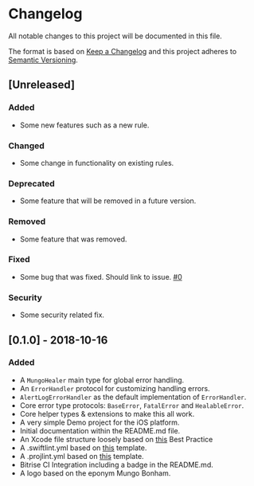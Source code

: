 # Changelog
All notable changes to this project will be documented in this file.

The format is based on [Keep a Changelog](http://keepachangelog.com/en/1.0.0/) and this project adheres to [Semantic Versioning](http://semver.org/spec/v2.0.0.html).

## [Unreleased]
### Added
- Some new features such as a new rule.
### Changed
- Some change in functionality on existing rules.
### Deprecated
- Some feature that will be removed in a future version.
### Removed
- Some feature that was removed.
### Fixed
- Some bug that was fixed. Should link to issue. [#0](https://github.com/Flinesoft/{TOOL_NAME}/issues/0)
### Security
- Some security related fix.

## [0.1.0] - 2018-10-16
### Added
- A `MungoHealer` main type for global error handling.
- An `ErrorHandler` protocol for customizing handling errors.
- `AlertLogErrorHandler` as the default implementation of `ErrorHandler`.
- Core error type protocols: `BaseError`, `FatalError` and `HealableError`.
- Core helper types & extensions to make this all work.
- A very simple Demo project for the iOS platform.
- Initial documentation within the README.md file.
- An Xcode file structure loosely based on [this](https://www.notion.so/jamitlabs/Xcode-File-Structure-201052f68e4f4108b44894b7afeb4776) Best Practice
- A .swiftlint.yml based on [this](https://github.com/JamitLabs/ProjLintTemplates/blob/master/Framework/SwiftLint.stencil) template.
- A .projlint.yml based on [this](https://github.com/JamitLabs/ProjLintTemplates/blob/master/Framework/ProjLint.stencil) template.
- Bitrise CI Integration including a badge in the README.md.
- A logo based on the eponym Mungo Bonham.

